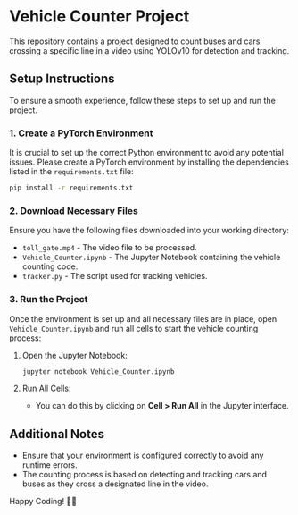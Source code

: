 # Vehicle Counter Project

This repository contains a project designed to count buses and cars crossing a specific line in a video using YOLOv10 for detection and tracking.

## Setup Instructions

To ensure a smooth experience, follow these steps to set up and run the project.

### 1. Create a PyTorch Environment

It is crucial to set up the correct Python environment to avoid any potential issues. Please create a PyTorch environment by installing the dependencies listed in the `requirements.txt` file:

```bash
pip install -r requirements.txt
```

### 2. Download Necessary Files

Ensure you have the following files downloaded into your working directory:

- `toll_gate.mp4` - The video file to be processed.
- `Vehicle_Counter.ipynb` - The Jupyter Notebook containing the vehicle counting code.
- `tracker.py` - The script used for tracking vehicles.

### 3. Run the Project

Once the environment is set up and all necessary files are in place, open `Vehicle_Counter.ipynb` and run all cells to start the vehicle counting process:

1. Open the Jupyter Notebook:
    ```bash
    jupyter notebook Vehicle_Counter.ipynb
    ```

2. Run All Cells:
    - You can do this by clicking on **Cell > Run All** in the Jupyter interface.

## Additional Notes

- Ensure that your environment is configured correctly to avoid any runtime errors.
- The counting process is based on detecting and tracking cars and buses as they cross a designated line in the video.

Happy Coding! 🚗🚌
